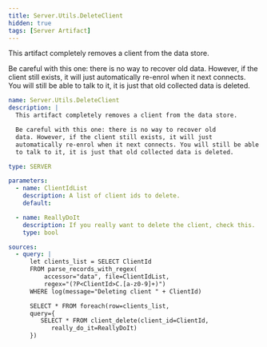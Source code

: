 ```yaml
---
title: Server.Utils.DeleteClient
hidden: true
tags: [Server Artifact]
---
```


This artifact completely removes a client from the data store.

Be careful with this one: there is no way to recover old
data. However, if the client still exists, it will just
automatically re-enrol when it next connects. You will still be able
to talk to it, it is just that old collected data is deleted.


```yaml
name: Server.Utils.DeleteClient
description: |
  This artifact completely removes a client from the data store.

  Be careful with this one: there is no way to recover old
  data. However, if the client still exists, it will just
  automatically re-enrol when it next connects. You will still be able
  to talk to it, it is just that old collected data is deleted.

type: SERVER

parameters:
  - name: ClientIdList
    description: A list of client ids to delete.
    default:

  - name: ReallyDoIt
    description: If you really want to delete the client, check this.
    type: bool

sources:
  - query: |
      let clients_list = SELECT ClientId
      FROM parse_records_with_regex(
          accessor="data", file=ClientIdList,
          regex="(?P<ClientId>C.[a-z0-9]+)")
      WHERE log(message="Deleting client " + ClientId)

      SELECT * FROM foreach(row=clients_list,
      query={
         SELECT * FROM client_delete(client_id=ClientId,
            really_do_it=ReallyDoIt)
      })

```
